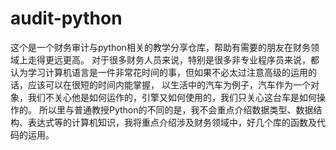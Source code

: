 # audit-python
这个是一个财务审计与python相关的教学分享仓库，帮助有需要的朋友在财务领域上走得更远更高。
对于很多财务人员来说，特别是很多非专业程序员来说，都认为学习计算机语言是一件非常花时间的事，但如果不必太过注意高级的运用的话，应该可以在很短的时间内能掌握，
以生活中的汽车为例子，汽车作为一个对象，我们不关心他是如何运作的，引擎又如何使用的，我们只关心这台车是如何操作的。
所以里与普通教授Python的不同的是，我不会重点介绍数据类型、数据结构、表达式等的计算机知识，我将重点介绍涉及财务领域中，好几个库的函数及代码的运用。

